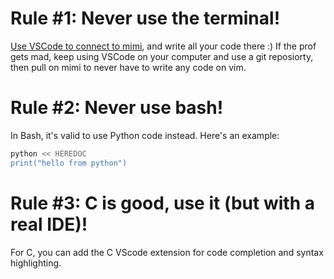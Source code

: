 
# Rule #1: Never use the terminal!
[Use VSCode to connect to mimi](https://code.visualstudio.com/docs/remote/ssh), and write all your code there :) If the prof gets mad, keep using VSCode on your computer and use a git reposiorty, then pull on mimi to never have to write any code on vim.

# Rule #2: Never use bash!
In Bash, it's valid to use Python code instead. Here's an example:

```bash
python << HEREDOC
print("hello from python")
```

# Rule #3: C is good, use it (but with a real IDE)!
For C, you can add the C VScode extension for code completion and syntax highlighting.
